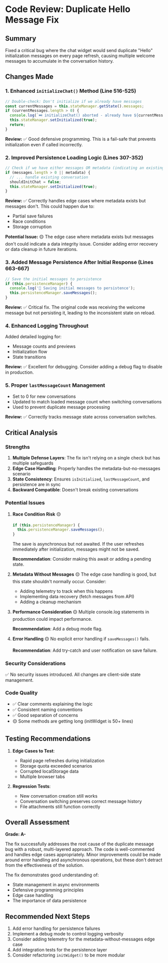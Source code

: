 # Code Review: Duplicate Hello Message Fix

## Summary
Fixed a critical bug where the chat widget would send duplicate "Hello" initialization messages on every page refresh, causing multiple welcome messages to accumulate in the conversation history.

## Changes Made

### 1. Enhanced `initializeChat()` Method (Line 516-525)
```typescript
// Double-check: Don't initialize if we already have messages
const currentMessages = this.stateManager.getState().messages;
if (currentMessages.length > 0) {
  console.log(`⏭️ initializeChat() aborted - already have ${currentMessages.length} messages`);
  this.stateManager.setInitialized(true);
  return;
}
```
**Review:** ✅ Good defensive programming. This is a fail-safe that prevents initialization even if called incorrectly.

### 2. Improved Persistence Loading Logic (Lines 307-352)
```typescript
// Check if we have either messages OR metadata (indicating an existing conversation)
if (messages.length > 0 || metadata) {
  // ... handle existing conversation
  shouldInitChat = false;
  this.stateManager.setInitialized(true);
}
```
**Review:** ✅ Correctly handles edge cases where metadata exists but messages don't. This could happen due to:
- Partial save failures
- Race conditions
- Storage corruption

**Potential Issue:** 🟡 The edge case where metadata exists but messages don't could indicate a data integrity issue. Consider adding error recovery or data cleanup in future iterations.

### 3. Added Message Persistence After Initial Response (Lines 663-667)
```typescript
// Save the initial messages to persistence
if (this.persistenceManager) {
  console.log('💾 Saving initial messages to persistence');
  this.persistenceManager.saveMessages();
}
```
**Review:** ✅ Critical fix. The original code was receiving the welcome message but not persisting it, leading to the inconsistent state on reload.

### 4. Enhanced Logging Throughout
Added detailed logging for:
- Message counts and previews
- Initialization flow
- State transitions

**Review:** ✅ Excellent for debugging. Consider adding a debug flag to disable in production.

### 5. Proper `lastMessageCount` Management
- Set to 0 for new conversations
- Updated to match loaded message count when switching conversations
- Used to prevent duplicate message processing

**Review:** ✅ Correctly tracks message state across conversation switches.

## Critical Analysis

### Strengths
1. **Multiple Defense Layers**: The fix isn't relying on a single check but has multiple safeguards
2. **Edge Case Handling**: Properly handles the metadata-but-no-messages scenario
3. **State Consistency**: Ensures `isInitialized`, `lastMessageCount`, and persistence are in sync
4. **Backward Compatible**: Doesn't break existing conversations

### Potential Issues

1. **Race Condition Risk** 🟡
   ```typescript
   if (this.persistenceManager) {
     this.persistenceManager.saveMessages();
   }
   ```
   The save is asynchronous but not awaited. If the user refreshes immediately after initialization, messages might not be saved.
   
   **Recommendation**: Consider making this await or adding a pending state.

2. **Metadata Without Messages** 🟡
   The edge case handling is good, but this state shouldn't normally occur. Consider:
   - Adding telemetry to track when this happens
   - Implementing data recovery (fetch messages from API)
   - Adding a cleanup mechanism

3. **Performance Consideration** 🟡
   Multiple console.log statements in production could impact performance.
   
   **Recommendation**: Add a debug mode flag.

4. **Error Handling** 🟡
   No explicit error handling if `saveMessages()` fails.
   
   **Recommendation**: Add try-catch and user notification on save failure.

### Security Considerations
✅ No security issues introduced. All changes are client-side state management.

### Code Quality
- ✅ Clear comments explaining the logic
- ✅ Consistent naming conventions
- ✅ Good separation of concerns
- 🟡 Some methods are getting long (initWidget is 50+ lines)

## Testing Recommendations

1. **Edge Cases to Test**:
   - Rapid page refreshes during initialization
   - Storage quota exceeded scenarios
   - Corrupted localStorage data
   - Multiple browser tabs

2. **Regression Tests**:
   - New conversation creation still works
   - Conversation switching preserves correct message history
   - File attachments still function correctly

## Overall Assessment

**Grade: A-**

The fix successfully addresses the root cause of the duplicate message bug with a robust, multi-layered approach. The code is well-commented and handles edge cases appropriately. Minor improvements could be made around error handling and asynchronous operations, but these don't detract from the effectiveness of the solution.

The fix demonstrates good understanding of:
- State management in async environments
- Defensive programming principles
- Edge case handling
- The importance of data persistence

## Recommended Next Steps

1. Add error handling for persistence failures
2. Implement a debug mode to control logging verbosity
3. Consider adding telemetry for the metadata-without-messages edge case
4. Add integration tests for the persistence layer
5. Consider refactoring `initWidget()` to be more modular